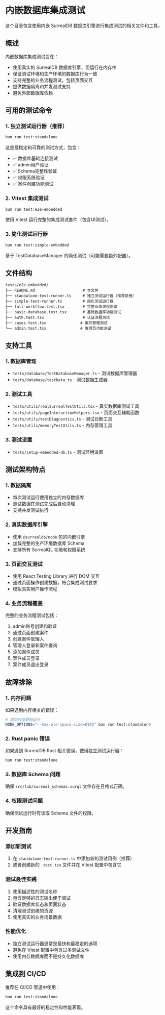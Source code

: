 # 内嵌数据库集成测试

这个目录包含使用内嵌 SurrealDB 数据库引擎进行集成测试的相关文件和工具。

## 概述

内嵌数据库集成测试旨在：
- 使用真实的 SurrealDB 数据库引擎，但运行在内存中
- 保证测试环境和生产环境的数据库行为一致
- 支持完整的业务流程测试，包括页面交互
- 提供数据隔离和并发测试支持
- 避免外部数据库依赖

## 可用的测试命令

### 1. 独立测试运行器（推荐）
```bash
bun run test:standalone
```
这是最稳定和可靠的测试方式，包含：
- ✅ 数据库基础连接测试
- ✅ admin用户验证
- ✅ Schema完整性验证  
- ✅ 权限系统验证
- ✅ 案件创建功能测试

### 2. Vitest 集成测试
```bash
bun run test:e2e-embedded
```
使用 Vitest 运行完整的集成测试套件（包含UI测试）。

### 3. 简化测试运行器
```bash
bun run test:simple-embedded
```
基于 TestDatabaseManager 的简化测试（可能需要额外配置）。

## 文件结构

```
tests/e2e-embedded/
├── README.md                     # 本文件
├── standalone-test-runner.ts     # 独立测试运行器（推荐使用）
├── simple-test-runner.ts         # 简化测试运行器
├── full-workflow.test.tsx        # 完整业务流程测试
├── basic-database.test.tsx       # 基础数据库功能测试
├── auth.test.tsx                 # 认证流程测试
├── cases.test.tsx               # 案件管理测试
└── admin.test.tsx               # 管理员功能测试
```

## 支持工具

### 1. 数据库管理
- `tests/database/TestDatabaseManager.ts` - 测试数据库管理器
- `tests/database/testData.ts` - 测试数据生成器

### 2. 测试工具
- `tests/utils/realSurrealTestUtils.tsx` - 真实数据库测试工具
- `tests/utils/pageInteractionHelpers.tsx` - 页面交互辅助函数
- `tests/utils/testDiagnostics.ts` - 测试诊断工具
- `tests/utils/memoryTestUtils.ts` - 内存管理工具

### 3. 测试设置
- `tests/setup-embedded-db.ts` - 测试环境设置

## 测试架构特点

### 1. 数据隔离
- 每次测试运行使用独立的内存数据库
- 测试数据在测试完成后自动清理
- 支持并发测试执行

### 2. 真实数据库引擎
- 使用 `@surrealdb/node` 包的内嵌引擎
- 加载完整的生产环境数据库 Schema
- 支持所有 SurrealQL 功能和权限系统

### 3. 页面交互测试
- 使用 React Testing Library 进行 DOM 交互
- 通过页面操作创建数据，符合集成测试要求
- 模拟真实用户操作流程

### 4. 业务流程覆盖
完整的业务流程测试包括：
1. admin账号创建和验证
2. 通过页面创建案件
3. 创建案件管理人
4. 管理人登录和案件查询  
5. 添加案件成员
6. 案件成员登录
7. 案件成员退出登录

## 故障排除

### 1. 内存问题
如果遇到内存相关的错误：
```bash
# 增加内存限制运行
NODE_OPTIONS="--max-old-space-size=8192" bun run test:standalone
```

### 2. Rust panic 错误
如果遇到 SurrealDB Rust 相关错误，使用独立测试运行器：
```bash
bun run test:standalone
```

### 3. 数据库 Schema 问题
确保 `src/lib/surreal_schemas.surql` 文件存在且格式正确。

### 4. 权限测试问题
确保测试运行时有读取 Schema 文件的权限。

## 开发指南

### 添加新测试
1. 在 `standalone-test-runner.ts` 中添加新的测试用例（推荐）
2. 或者创建新的 `.test.tsx` 文件并在 Vitest 配置中包含它

### 测试最佳实践
1. 使用描述性的测试名称
2. 包含足够的日志输出便于调试
3. 验证数据库状态和页面状态
4. 清理测试创建的资源
5. 使用真实的业务场景数据

### 性能优化
- 独立测试运行器通常是最快和最稳定的选项
- 避免在 Vitest 配置中包含过多测试文件
- 使用内存数据库而不是持久化数据库

## 集成到 CI/CD

推荐在 CI/CD 管道中使用：
```bash
bun run test:standalone
```

这个命令具有最好的稳定性和性能表现。